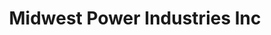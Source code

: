 ---
title: "Midwest Power Industries Inc"
url: /kansas-city/midwest-power-industries-inc/
shop: Allgemein
---
